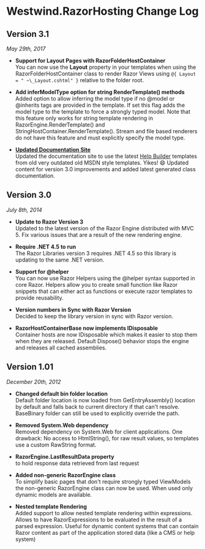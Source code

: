 # Westwind.RazorHosting Change Log

## Version 3.1
*May 29th, 2017*

* **Support for Layout Pages with RazorFolderHostContainer**  
You can now use the **Layout** property in your templates when using the RazorFolderHostContainer class to render Razor Views using `@{ Layout = " ~\_Layout.cshtml" }` relative to the folder root.

* **Add inferModelType option for string RenderTemplate() methods**  
Added option to allow inferring the model type if no @model or @inherits
tags are provided in the template. If set this flag adds the model type
to the template to force a strongly typed model. Note that this feature
only works for string template rendering in RazorEngine.RenderTemplate()
and StringHostContainer.RenderTemplate(). Stream and file based renderers
do not have this feature and must explicitly specify the model type.

* **[Updated Documentation Site](https://west-wind.com/files/tools/razorhosting/docs/)**   
Updated the documentation site to use the latest [Help Builder](https://helpuilder.west-wind.com) templates from old very outdated old MSDN style templates. Yikes! :smile: Updated content for version 3.0 improvements and added latest generated class documentation.

## Version 3.0
*July 8th, 2014*

* **Update to Razor Version 3**  
Updated to the latest version of the Razor Engine distributed
with MVC 5. Fix various issues that are a result of the 
  new rendering engine.

* **Require .NET 4.5 to run**  
The Razor Libraries version 3 requires .NET 4.5 so this library
is updating to the same .NET version.

* **Support for @helper**  
You can now use Razor Helpers using the @helper syntax supported
in core Razor. Helpers allow you to create small function like
Razor snippets that can either act as functions or execute razor
templates to provide reusability.

* **Version numbers in Sync with Razor Version**  
Decided to keep the library version in sync with Razor version.

* **RazorHostContainerBase now implements IDisposable**  
Container hosts are now IDisposable which makes it easier to stop them when
they are released. Default Dispose() behavior stops the engine and releases
all cached assemblies.


## Version 1.01
*December 20th, 2012*

* **Changed default bin folder location**  
Default folder location is now loaded from GetEntryAssembly() location by default and falls back to current directory if that can't resolve. BaseBinary folder can still be used to explicitly override the path.

* **Removed System.Web dependency**  
Removed dependency on System.Web for client applications. One drawback: 
No access to HtmlString(), for raw result values, so templates use a custom
RawString format.

* **RazorEngine.LastResultData property**  
to hold response data retrieved from last request

* **Added non-generic RazorEngine class**  
To simplify basic pages that don't require strongly typed ViewModels the non-generic RazorEngine class can now be used. When used only dynamic models are available.

* **Nested template Rendering**  
Added support to allow nested template rendering within expressions. Allows to have RazorExpressions to be evaluated in the result of a parsed expression. Useful for dynamic content systems that can contain Razor content as part of the application stored data (like a CMS or help system)
